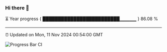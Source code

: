 ### Hi there 👋

⏳ Year progress { █████████████████████████▁▁▁▁▁ } 86.08 %

---

⏰ Updated on Mon, 11 Nov 2024 00:54:00 GMT

![Progress Bar CI](https://github.com/code-lakshay/GitHub-Actions-Demo/workflows/Progress%20Bar%20CI/badge.svg)
